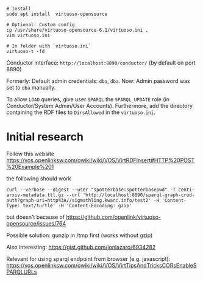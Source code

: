 
```shell
# Install
sudo apt install  virtuoso-opensource

# Optional: Custom config
cp /usr/share/virtuoso-opensource-6.1/virtuoso.ini .
vim virtuoso.ini

# In folder with `virtuoso.ini`
virtuoso-t -fd
```

Conductor interface: `http://localhost:8890/conductor/`
(by default on port 8890)

Formerly:
Default admin credentials: `dba`, `dba`.
Now: Admin password was set to `dba` manually.

To allow `LOAD` queries, give user `SPARQL` the `SPARQL_UPDATE` role (in Conductor/System Admin/User Accounts).
Furthermore, add the directory containing the RDF files to `DirsAllowed` in the `virtuoso.ini`.


# Initial research
Follow this website https://vos.openlinksw.com/owiki/wiki/VOS/VirtRDFInsert#HTTP%20POST%20Example%201

the following should work
```shell
curl --verbose --digest --user "spotterbase:spotterbasepwd" -T centi-arxiv-metadata.ttl.gz --url 'http://localhost:8890/sparql-graph-crud-auth?graph-uri=http%3A//sigmathling.kwarc.info/test2' -H 'Content-Type: text/turtle' -H 'Content-Encoding: gzip'
```
but doesn't because of https://github.com/openlink/virtuoso-opensource/issues/764

Possible solution: gunzip in /tmp first (works without gzip)


Also interesting: https://gist.github.com/jonlazaro/6934282


Relevant for using sparql endpoint from browser (e.g. javascript):
https://vos.openlinksw.com/owiki/wiki/VOS/VirtTipsAndTricksCORsEnableSPARQLURLs

